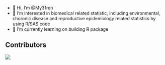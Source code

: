 - 👋 Hi, I’m @My31ren
- 👀 I’m interested in biomedical related statistic, including environmental, choronic disease and reproductive epidemiology related statistics by using R/SAS code
- 🌱 I’m currently learning on building R package 


<!---
My31ren/My31ren is just my private repository for storing my learning note on R/SAS code for now 
--->

## Contributors

<!-- readme: collaborators,contributors -start -->
<!-- readme: collaborators,contributors -end -->

![](https://github-readme-stats.vercel.app/api?username=My31ren)
